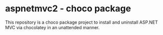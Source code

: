 # aspnetmvc2 - choco package

This repository is a choco package project to install and uninstall ASP.NET MVC
via chocolatey in an unattended manner.
